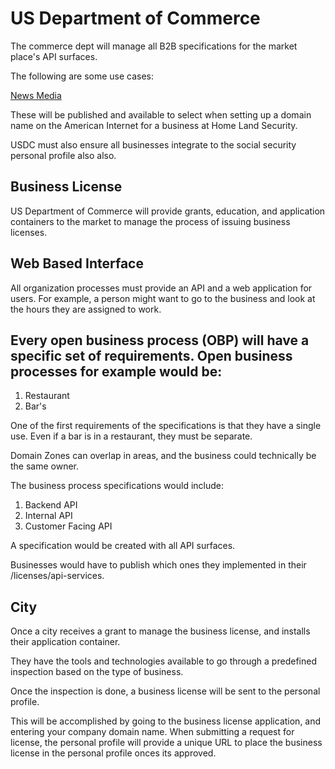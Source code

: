 # US Department of Commerce

The commerce dept will manage all B2B specifications for the market place's API surfaces.

The following are some use cases:

[News Media](./b2b-use-cases/news-media/)

These will be published and available to select when setting up a domain name on the American Internet for a business at Home Land Security.

USDC must also ensure all businesses integrate to the social security personal profile also also.

## Business License

US Department of Commerce will provide grants, education, and application containers to the market to manage the process of issuing business licenses.

## Web Based Interface

All organization processes must provide an API and a web application for users. For example, a person might want to go to the business and look at the hours they are assigned to work.

## Every open business process (OBP) will have a specific set of requirements. Open business processes for example would be:

1. Restaurant
2. Bar's

One of the first requirements of the specifications is that they have a single use. Even if a bar is in a restaurant, they must be separate.

Domain Zones can overlap in areas, and the business could technically be the same owner.

The business process specifications would include:

1. Backend API
2. Internal API
3. Customer Facing API

A specification would be created with all API surfaces.

Businesses would have to publish which ones they implemented in their /licenses/api-services.

## City

Once a city receives a grant to manage the business license, and installs their application container.

They have the tools and technologies available to go through a predefined inspection based on the type of business.

Once the inspection is done, a business license will be sent to the personal profile.

This will be accomplished by going to the business license application, and entering your company domain name. When submitting a request for license, the personal profile will provide a unique URL to place the business license in the personal profile onces its approved.
